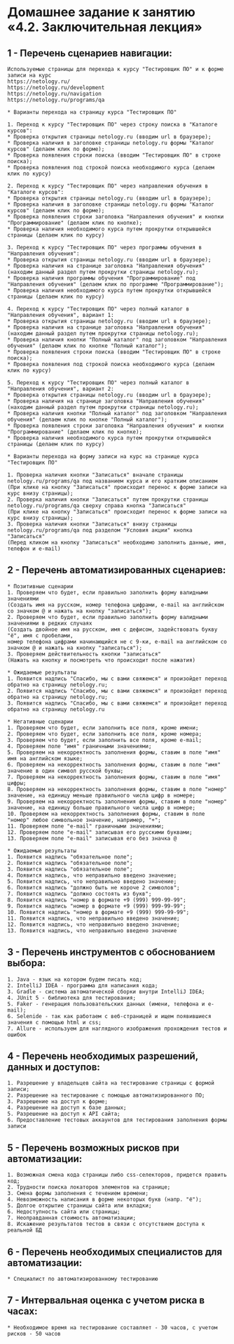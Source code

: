 # Домашнее задание к занятию «4.2. Заключительная лекция»

## 1 - Перечень сценариев навигации:
	Используемые страницы для перехода к курсу "Тестировщик ПО" и к форме записи на курс
	https://netology.ru/
	https://netology.ru/development
	https://netology.ru/navigation
	https://netology.ru/programs/qa
	
	* Варианты перехода на страницу курса "Тестировщик ПО"
	
	1. Переход к курсу "Тестировщик ПО" через строку поиска в "Каталоге курсов":
	* Проверка открытия страницы netology.ru (вводим url в браузере);
	* Проверка наличия в заголовке страницы netology.ru формы "Каталог курсов" (делаем клик по форме);
	* Проверка появления строки поиска (вводим "Тестировщик ПО" в строке поиска);
	* Проверка появления под строкой поиска необходимого курса (делаем клик по курсу)
	
	2. Переход к курсу "Тестировщик ПО" через направления обучения в "Каталоге курсов":
	* Проверка открытия страницы netology.ru (вводим url в браузере);
	* Проверка наличия в заголовке страницы netology.ru формы "Каталог курсов" (делаем клик по форме);
	* Проверка появления строки заголовка "Направления обучения" и кнопки "Программирование" (делаем клик по кнопке);
	* Проверка наличия необходимого курса путем прокрутки открывшейся страницы (делаем клик по курсу)
	
	3. Переход к курсу "Тестировщик ПО" через программы обучения в "Направления обучения":
	* Проверка открытия страницы netology.ru (вводим url в браузере);
	* Проверка наличия на странице заголовка "Направления обучения" (находим данный раздел путем прокрутки страницы netology.ru);
	* Проверка наличия программы обучения "Программирование" под "Направления обучения" (делаем клик по программе "Программирование");
	* Проверка наличия необходимого курса путем прокрутки открывшейся страницы (делаем клик по курсу)
	
	4. Переход к курсу "Тестировщик ПО" через полный каталог в "Направления обучения", вариант 1:
	* Проверка открытия страницы netology.ru (вводим url в браузере);
	* Проверка наличия на странице заголовка "Направления обучения" (находим данный раздел путем прокрутки страницы netology.ru);
	* Проверка наличия кнопки "Полный каталог" под заголовком "Направления обучения" (делаем клик по кнопке "Полный каталог");
	* Проверка появления строки поиска (вводим "Тестировщик ПО" в строке поиска);
	* Проверка появления под строкой поиска необходимого курса (делаем клик по курсу)
	
	5. Переход к курсу "Тестировщик ПО" через полный каталог в "Направления обучения", вариант 2:
	* Проверка открытия страницы netology.ru (вводим url в браузере);
	* Проверка наличия на странице заголовка "Направления обучения" (находим данный раздел путем прокрутки страницы netology.ru);
	* Проверка наличия кнопки "Полный каталог" под заголовком "Направления обучения" (делаем клик по кнопке "Полный каталог");
	* Проверка появления строки заголовка "Направления обучения" и кнопки "Программирование" (делаем клик по кнопке);
	* Проверка наличия необходимого курса путем прокрутки открывшейся страницы (делаем клик по курсу)
	
	* Варианты перехода на форму записи на курс на странице курса "Тестировщик ПО"
	
	1. Проверка наличия кнопки "Записаться" вначале страницы netology.ru/programs/qa под названием курса и его кратким описанием
	(При клике на кнопку "Записаться" происходит перенос к форме записи на курс внизу страницы);
	2. Проверка наличия кнопки "Записаться" путем прокрутки страницы netology.ru/programs/qa сверху справа кнопка "Записаться"
	(При клике на кнопку "Записаться" происходит перенос к форме записи на курс внизу страницы);
	3. Проверка наличия кнопки "Записаться" внизу страницы netology.ru/programs/qa под разделом "Условия акции" кнопка "Записаться"
	(Перед кликом на кнопку "Записаться" необходимо заполнить данные, имя, телефон и e-mail)

## 2 - Перечень автоматизированных сценариев:
	* Позитивные сценарии
	1. Проверяем что будет, если правильно заполнить форму валидными значениями
	(Создать имя на русском, номер телефона цифрами, e-mail на английском со значком @ и нажать на кнопку "записаться");
	2. Проверяем что будет, если правильно заполнить форму валидными значениями в редких случаях
	(Создать двойное имя на русском, имя с дефисом, задействовать букву "ё", имя с пробелами,
	номер телефона цифрами начинающийся не с 9-ки, e-mail на английском со значком @ и нажать на кнопку "записаться");
	3. Проверяем действительность кнопки "записаться"
	(Нажать на кнопку и посмотреть что происходит после нажатия)
	
	* Ожидаемые результаты
	1. Появится надпись "Спасибо, мы с вами свяжемся" и произойдет переход обратно на страницу netology.ru;
	2. Появится надпись "Спасибо, мы с вами свяжемся" и произойдет переход обратно на страницу netology.ru;
	3. Появится надпись "Спасибо, мы с вами свяжемся" и произойдет переход обратно на страницу netology.ru
	
	* Негативные сценарии
	1. Проверяем что будет, если заполнить все поля, кроме имени;
	2. Проверяем что будет, если заполнить все поля, кроме номера;
	3. Проверяем что будет, если заполнить все поля, кроме e-mail;
	4. Проверяем поле "имя" граничными значениями;
	5. Проверяем на некорректность заполнения формы, ставим в поле "имя" имя на английском языке;
	6. Проверяем на некорректность заполнения формы, ставим в поле "имя" значение в один символ русской буквы;
	7. Проверяем на некорректность заполнения формы, ставим в поле "имя" цифры;
	8. Проверяем на некорректность заполнения формы, ставим в поле "номер" значение, на единицу меньше правильного числа цифр в номере;
	9. Проверяем на некорректность заполнения формы, ставим в поле "номер" значение, на единицу больше правильного числа цифр в номере;
	10. Проверяем на некорректность заполнения формы, ставим в поле "номер" любое символьное значение, например, "+";
	11. Проверяем поле "e-mail" граничными значениями;
	12. Проверяем поле "e-mail" записывая его русскими буквами;
	13. Проверяем поле "e-mail" записывая его без значка @
	
	* Ожидаемые результаты
	1. Появится надпись "обязательное поле";
	2. Появится надпись "обязательное поле";
	3. Появится надпись "обязательное поле";
	4. Появится надпись, что неправильно введено значение;
	5. Появится надпись, что неправильно введено значение;
	6. Появится надпись "должно быть не короче 2 символов";
	7. Появится надпись "должно состоять из букв";
	8. Появится надпись "номер в формате +9 (999) 999-99-99";
	9. Появится надпись "номер в формате +9 (999) 999-99-99";
	10. Появится надпись "номер в формате +9 (999) 999-99-99";
	11. Появится надпись, что неправильно введено значение;
	12. Появится надпись, что неправильно введено значение;
	13. Появится надпись, что неправильно введено значение

## 3 - Перечень инструментов с обоснованием выбора:
	1. Java - язык на котором будем писать код;
	2. IntelliJ IDEA - программа для написания кода;
	3. Gradle - система автоматической сборки внутри IntelliJ IDEA;
	4. JUnit 5 - библиотека для тестирования;
	5. Faker - генерация пользовательских данных (имени, телефона и e-mail);
	6. Selenide - так как работаем с веб-страницей и ищем появившиеся значения с помощью html и css;
	7. Allure - используем для наглядного изображения прохождения тестов и ошибок

## 4 - Перечень необходимых разрешений, данных и доступов:
	1. Разрешение у владельцев сайта на тестирование страницы с формой записи;
	2. Разрешение на тестирование с помощью автоматизированного ПО;
	3. Разрешение на доступ к форме;
	4. Разрешение на доступ к базе данных;
	5. Разрешение на доступ к API сайта;
	6. Предоставление тестовых аккаунтов для тестирования заполнения формы записи

## 5 - Перечень возможных рисков при автоматизации:
	1. Возможная смена кода страницы либо css-селекторов, придется править код;
	2. Трудности поиска локаторов элементов на странице;
	3. Смена формы заполнения с течением времени;
	4. Невозможность написания в форме некоторых букв (напр. "ё");
	5. Долгое открытие страницы сайта или вкладки;
	6. Недоступность сайта или страницы;
	7. Неоправданная стоимость автоматизации;
	8. Искажение результатов тестов в связи с отсутствием доступа к реальной БД

## 6 - Перечень необходимых специалистов для автоматизации:
 	* Специалист по автоматизированному тестированию

## 7 - Интервальная оценка с учетом риска в часах:
	* Необходимое время на тестирование составляет - 30 часов, с учетом рисков - 50 часов
